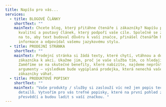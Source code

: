 ```yaml
---
title: Napíšu pro vás...
services:
  - title: BLOGOVÉ ČLÁNKY
    shortText: ""
    mainText: Chcete blog, který přitáhne čtenáře i zákazníky? Napíšu pro vás
      kvalitní a poutavý článek, který podpoří vaše cíle. Společně se zaměříme
      na to, aby text budoval důvěru k vaší značce, přinášel čtenářům hodnotné
      informace a odpovídal vašemu jazykovému stylu.
  - title: PRODEJNÍ STRÁNKA
    shortText: ""
    mainText: Prodejní stránka si žádá texty, které chytí, vtáhnou a dovedou
      zákazníka k akci. Ukažme jim, proč je vaše služba tím, co hledají.
      Zaměříme se na skutečné benefity, které nabízíte, najdeme neprůstřelné
      argumenty – výsledkem bude vypiplaná prodejka, která nenechá vaše
      zákazníky váhat.
  - title: PRODUKTOVÉ POPISKY
    shortText: ""
    mainText: "Vaše produkty / služby si zaslouží víc než jen popis technických
      detailů. Vytvořím pro vás trefné popisky, které na první pohled zaujmou,
      přesvědčí a budou ladit s vaší značkou. "
---
```

